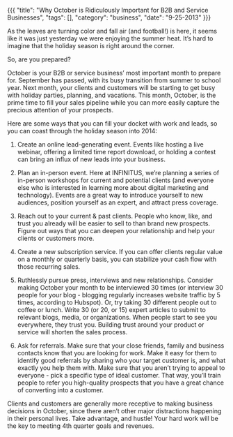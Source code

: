 {{{
  "title": "Why October is Ridiculously Important for B2B and Service Businesses",
  "tags": [],
  "category": "business",
  "date": "9-25-2013"
}}}

As the leaves are turning color and fall air (and football!) is here, it seems like it was just yesterday we were enjoying the summer heat.<!--more-->  It’s hard to imagine that the holiday season is right around the corner.

So, are you prepared?

October is your B2B or service business’ most important month to prepare for. September has passed, with its busy transition from summer to school year. Next month, your clients and customers will be starting to get busy with holiday parties, planning, and vacations. This month, October, is the prime time to fill your sales pipeline while you can more easily capture the precious attention of your prospects. 

Here are some ways that you can fill your docket with work and leads, so you can coast through the holiday season into 2014:

1. Create an online lead-generating event. Events like hosting a live webinar, offering a limited time report download, or holding a contest can bring an influx of new leads into your business. 

2. Plan an in-person event. Here at INFINITUS, we’re planning a series of in-person workshops for current and potential clients (and everyone else who is interested in learning more about digital marketing and technology). Events are a great way to introduce yourself to new audiences, position yourself as an expert, and attract press coverage.

3. Reach out to your current & past clients. People who know, like, and trust you already will be easier to sell to than brand new prospects. Figure out ways that you can deepen your relationship and help your clients or customers more. 

4. Create a new subscription service. If you can offer clients regular value on a monthly or quarterly basis, you can stabilize your cash flow with those recurring sales.  

5. Ruthlessly pursue press, interviews and new relationships. Consider making October your month to be interviewed 30 times (or interview 30 people for your blog - blogging regularly increases website traffic by 5 times, according to Hubspot). Or, try taking 30 different people out to coffee or lunch. Write 30 (or 20, or 15) expert articles to submit to relevant blogs, media, or organizations. When people start to see you everywhere, they trust you. Building trust around your product or service will shorten the sales process. 

6. Ask for referrals. Make sure that your close friends, family and business contacts know that you are looking for work. Make it easy for them to identify good referrals by sharing who your target customer is, and what exactly you help them with. Make sure that you aren’t trying to appeal to everyone - pick a specific type of ideal customer. That way, you’ll train people to refer you high-quality prospects that you have a great chance of converting into a customer. 

Clients and customers are generally more receptive to making business decisions in October, since there aren’t other major distractions happening in their personal lives. Take advantage, and hustle! Your hard work will be the key to meeting 4th quarter goals and revenues.